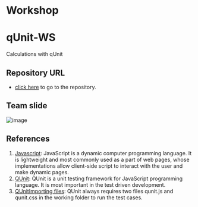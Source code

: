 # Workshop
# qUnit-WS
Calculations with qUnit


## Repository URL
- [click here](https://github.com/prashanthr036/qUnit-WS "link to the workshop repository")  to go to the repository.

## Team slide

![image](https://github.com/prashanthr036/qUnit-WS/blob/master/Teamslide1.PNG?raw=true)

## References

1. [Javascript](https://www.tutorialspoint.com/javascript/index.htm): JavaScript is a dynamic computer programming language. It is lightweight and most commonly used as a part of web pages, whose implementations allow client-side script to interact with the user and make dynamic pages.
1. [QUnit](https://www.tutorialspoint.com/qunit/index.htm): QUnit is a unit testing framework for JavaScript programming language. It is most important in the test driven development.
1. [QUnitImporting files](https://qunitjs.com/): QUnit always requires two files qunit.js and qunit.css in the working folder to run the test cases.


